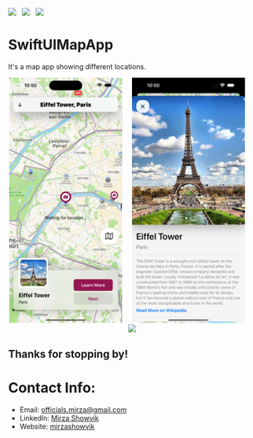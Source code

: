 <a href="https://drive.google.com/file/d/1QiaYTcrhWVOebItaGXfhH970Uh0DtB0C/view" download><img src="https://img.shields.io/badge/Download-Resume-ff69b4.svg?style=for-the-badge&logo=codeigniter&logoColor=white"></a>&nbsp;&nbsp;&nbsp;<a href="mailto:officials.mirza@gmail.com"><img src="https://img.shields.io/badge/Email-cary-8056d5.svg?style=for-the-badge&logo=minutemailer&logoColor=white"></a>&nbsp;&nbsp;&nbsp;<a href="https://www.linkedin.com/in/mirzashowvik/" target="_blank"><img src="https://img.shields.io/badge/linkedin-caryMiller-brightgreen.svg?style=for-the-badge&logo=linkedin&logoColor=white" ></a>

<!-- # Hello!
*Thanks for stopping by*. This repo serves as a kind of ever-changing portfolio of projects I'm currently excited about; please feel free to look around. -->

# SwiftUIMapApp

It's a map app showing different locations.

<p align="center">
<img src="SwiftUIMapApp/Home.png" width="230" >&nbsp;&nbsp;&nbsp;&nbsp;&nbsp;<img src="SwiftUIMapApp/Details.png" width="230"  >&nbsp;&nbsp;&nbsp;&nbsp;&nbsp;<img src="SwiftUIMapApp/Gif.gif" width="226"  >
</p>

## Thanks for stopping by!

# Contact Info:

- Email: officials.mirza@gmail.com
- LinkedIn: [Mirza Showvik](https://www.linkedin.com/in/mirzashowvik/)
- Website: [mirzashowvik](https://linktr.ee/mirzashowvik)
